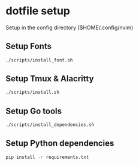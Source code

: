 # dotfile setup

Setup in the config directory ($HOME/.config/nvim)

## Setup Fonts
```bash
./scripts/install_font.sh
```

## Setup Tmux & Alacritty
```bash
./scripts/install.sh
```

## Setup Go tools
```bash
./scripts/install_dependencies.sh
```

## Setup Python dependencies
```bash
pip install -r requirements.txt
```
